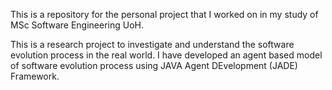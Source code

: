 This is a repository for the personal project that I worked on in my study of MSc Software Engineering UoH.

This is a research project to investigate and understand the software evolution process in the real world. I have developed an agent based model of software evolution process using JAVA Agent DEvelopment (JADE) Framework.


